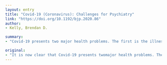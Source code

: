 ```yaml
---
layout: entry
title: "Covid-19 (Coronavirus): Challenges for Psychiatry"
link: "https://doi.org/10.1192/bjp.2020.86"
author:
- Kelly, Brendan D.

summary:
- "Covid-19 presents two major health problems. The first is the illness caused by the virus itself which is usually self-limiting but can be fatal. the second is the anxiety and panic that the virus triggers in the minds of virtually everyone whohears about it. Both problems present substantial challenges to psychiatry. It is now clear that Covid19 presents twomajor health issues. Psychiatrists are concerned about the dangers of the virus."

original:
- "It is now clear that Covid-19 presents twomajor health problems. The first problem is the illness caused by the virus itself which is usually self-limiting but can be fatal, especially in the vulnerable, the elderly and people with underlying health conditions. The second problem is the anxiety and panic that the virus triggers in the minds of virtually everyone whohears about it. Both problems present substantial challenges to psychiatry."
---
```


